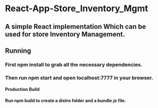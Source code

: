 # React-App-Store_Inventory_Mgmt

## A simple React implementation Which can be used for store Inventory Management.

## Running

### First npm install to grab all the necessary dependencies.

### Then run npm start and open localhost:7777 in your browser.

#### Production Build

#### Run npm build to create a distro folder and a bundle.js file.
